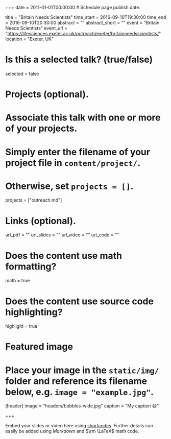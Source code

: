 +++
date = 2011-01-01T00:00:00  # Schedule page publish date.

title = "Britain Needs Scientists"
time_start = 2016-09-10T19:30:00
time_end = 2016-09-10T20:30:00
abstract = ""
abstract_short = ""
event = "Britain Needs Scientists"
event_url = "https://lifesciences.exeter.ac.uk/outreach/exeter/britainneedsscientists/"
location = "Exeter, UK"

# Is this a selected talk? (true/false)
selected = false

# Projects (optional).
#   Associate this talk with one or more of your projects.
#   Simply enter the filename of your project file in `content/project/`.
#   Otherwise, set `projects = []`.
projects = ["outreach.md"]

# Links (optional).
url_pdf = ""
url_slides = ""
url_video = ""
url_code = ""

# Does the content use math formatting?
math = true

# Does the content use source code highlighting?
highlight = true

# Featured image
# Place your image in the `static/img/` folder and reference its filename below, e.g. `image = "example.jpg"`.
[header]
image = "headers/bubbles-wide.jpg"
caption = "My caption :smile:"

+++

Embed your slides or video here using [shortcodes](https://sourcethemes.com/academic/post/writing-markdown-latex/). Further details can easily be added using *Markdown* and $\rm \LaTeX$ math code.
